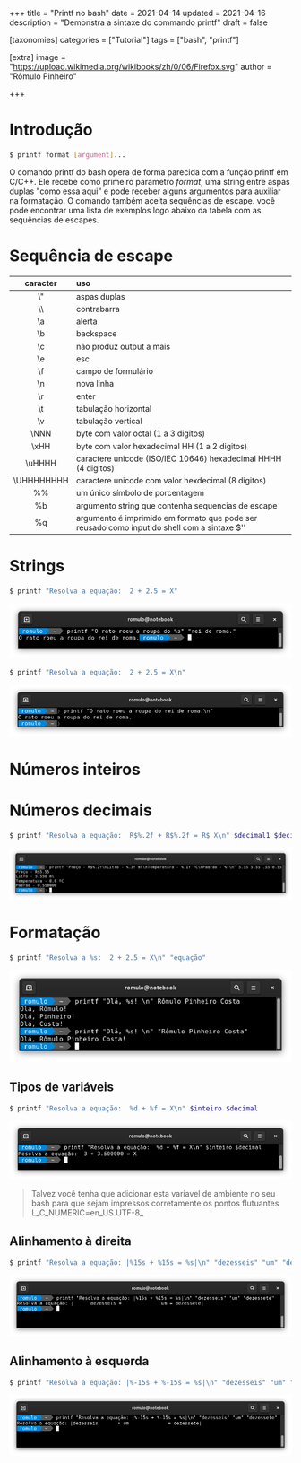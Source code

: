 +++
title = "Printf no bash"
date = 2021-04-14
updated = 2021-04-16
description = "Demonstra a sintaxe do commando printf"
draft = false

[taxonomies]
categories = ["Tutorial"]
tags = ["bash", "printf"]

[extra]
image = "https://upload.wikimedia.org/wikibooks/zh/0/06/Firefox.svg"
author = "Rômulo Pinheiro"


+++


# Introdução
```bash
$ printf format [argument]...
```

O comando printf do bash opera de forma parecida com a função printf em C/C++. Ele recebe como primeiro parametro _format_, uma string entre aspas duplas "como essa aqui" e pode receber alguns argumentos para auxiliar na formatação. O comando também aceita sequências de escape. você pode encontrar uma lista de exemplos logo abaixo da tabela com as sequências de escapes.  

# Sequência de escape
|caracter|uso|
|:---:|:---|
|\\" | aspas duplas|
|\\\ | contrabarra|
|\a | alerta|
|\b | backspace|
|\c | não produz output a mais|
|\e | esc|
|\f | campo de formulário|
|\n | nova linha|
|\r | enter|
|\t | tabulação horizontal|
|\v | tabulação vertical|
|\NNN | byte com valor octal (1 a 3 digitos)
|\xHH | byte com valor hexadecimal HH (1 a 2 digitos)
|\uHHHH | caractere unicode (ISO/IEC 10646) hexadecimal HHHH (4 digitos)
|\UHHHHHHHH | caractere unicode com valor hexdecimal (8 digitos)
|\%\% | um único símbolo de porcentagem|
|\%b | argumento string que contenha sequencias de escape|
|\%q | argumento é imprimido em formato que pode ser reusado como input do shell com a sintaxe $''

# Strings
```bash 
$ printf "Resolva a equação:  2 + 2.5 = X"  
```
<img src=/images/printf-output1.png title="Em nenhum momento pedimos ao printf que imprimisse uma nova linha"></img>

```bash
$ printf "Resolva a equação:  2 + 2.5 = X\n"

```
<img src=/images/printf-output2.png title="uma string com uma quebra de linha no último caractere"></img>

# Números inteiros

# Números decimais
```bash
$ printf "Resolva a equação:  R$%.2f + R$%.2f = R$ X\n" $decimal1 $decimal2
```
<img src=/images/printf-output7.png></img>

# Formatação
```bash
$ printf "Resolva a %s:  2 + 2.5 = X\n" "equação"

```
<img src=/images/printf-output3.png title="%s é substituído pelo próximo parametro do tipo string"></img>

## Tipos de variáveis
```bash
$ printf "Resolva a equação:  %d + %f = X\n" $inteiro $decimal	
```
<img src=/images/printf-output4.png></img>

>Talvez você tenha que adicionar esta variavel de ambiente no seu bash para que sejam impressos corretamente os pontos flutuantes L_C_NUMERIC=en_US.UTF-8_

## Alinhamento à direita
```bash
$ printf "Resolva a equação: |%15s + %15s = %s|\n" "dezesseis" "um" "dezessete"

```
<img src=/images/printf-output5.png></img>
	
## Alinhamento à esquerda
```bash
$ printf "Resolva a equação: |%-15s + %-15s = %s|\n" "dezesseis" "um" "dezessete"
```
<img src=/images/printf-output6.png></img>

